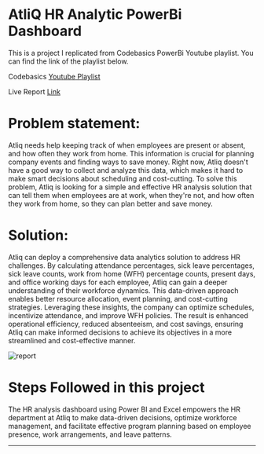 
# AtliQ  HR Analytic PowerBi Dashboard
This is a project I replicated from Codebasics PowerBi Youtube playlist. You can find the link of the playlist below.

Codebasics [Youtube Playlist](https://www.youtube.com/watch?v=ru1qeDO_qrc&list=PLeo1K3hjS3uuVQccZa7yFwK3ltoGQOWbM)

Live Report [Link](https://app.powerbi.com/view?r=eyJrIjoiYzM1OGNhNzctMzdkOS00NWQ2LThlNWQtYzAyMmQyMGNlMDI3IiwidCI6ImM2ZTU0OWIzLTVmNDUtNDAzMi1hYWU5LWQ0MjQ0ZGM1YjJjNCJ9)

# Problem statement:
Atliq needs help keeping track of when employees are present or absent, and how often they work from home. This information is crucial for planning company events and finding ways to save money. Right now, Atliq doesn't have a good way to collect and analyze this data, which makes it hard to make smart decisions about scheduling and cost-cutting. To solve this problem, Atliq is looking for a simple and effective HR analysis solution that can tell them when employees are at work, when they're not, and how often they work from home, so they can plan better and save money.
# Solution:
Atliq can deploy a comprehensive data analytics solution to address HR challenges. By calculating attendance percentages, sick leave percentages, sick leave counts, work from home (WFH) percentage counts, present days, and office working days for each employee, Atliq can gain a deeper understanding of their workforce dynamics. This data-driven approach enables better resource allocation, event planning, and cost-cutting strategies. Leveraging these insights, the company can optimize schedules, incentivize attendance, and improve WFH policies. The result is enhanced operational efficiency, reduced absenteeism, and cost savings, ensuring Atliq can make informed decisions to achieve its objectives in a more streamlined and cost-effective manner.

![report](https://github.com/spriyankagirish/HRAnalytics/assets/138349558/b26ce214-4904-47e7-a42b-d4987b5e85f5)

# Steps Followed in this project
The HR analysis dashboard using Power BI and Excel empowers the HR department at Atliq to make data-driven decisions, optimize workforce management, and facilitate effective program planning based on employee presence, work arrangements, and leave patterns.


-------------------------------------------------------------------------------------------------------------





